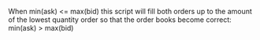 When min(ask) <= max(bid) this script will fill both orders
up to the amount of the lowest quantity order so that the
order books become correct: min(ask) > max(bid)


